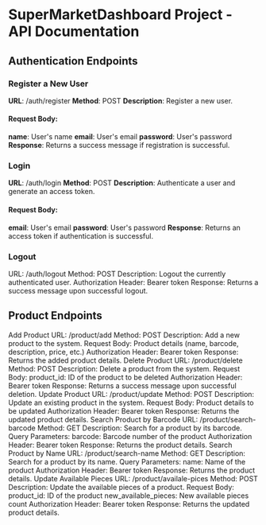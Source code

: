 # SuperMarketDashboard Project - API Documentation 

## Authentication Endpoints
### Register a New User
**URL**: /auth/register
**Method**: POST
**Description**: Register a new user.
#### Request Body:
**name**: User's name
**email**: User's email
**password**: User's password
**Response**: Returns a success message if registration is successful.
### Login
**URL**: /auth/login
**Method**: POST
**Description**: Authenticate a user and generate an access token.
#### Request Body:
**email**: User's email
**password**: User's password
**Response**: Returns an access token if authentication is successful.
### Logout
URL: /auth/logout
Method: POST
Description: Logout the currently authenticated user.
Authorization Header: Bearer token
Response: Returns a success message upon successful logout.

## Product Endpoints
Add Product
URL: /product/add
Method: POST
Description: Add a new product to the system.
Request Body:
Product details (name, barcode, description, price, etc.)
Authorization Header: Bearer token
Response: Returns the added product details.
Delete Product
URL: /product/delete
Method: POST
Description: Delete a product from the system.
Request Body:
product_id: ID of the product to be deleted
Authorization Header: Bearer token
Response: Returns a success message upon successful deletion.
Update Product
URL: /product/update
Method: POST
Description: Update an existing product in the system.
Request Body:
Product details to be updated
Authorization Header: Bearer token
Response: Returns the updated product details.
Search Product by Barcode
URL: /product/search-barcode
Method: GET
Description: Search for a product by its barcode.
Query Parameters:
barcode: Barcode number of the product
Authorization Header: Bearer token
Response: Returns the product details.
Search Product by Name
URL: /product/search-name
Method: GET
Description: Search for a product by its name.
Query Parameters:
name: Name of the product
Authorization Header: Bearer token
Response: Returns the product details.
Update Available Pieces
URL: /product/availale-pices
Method: POST
Description: Update the available pieces of a product.
Request Body:
product_id: ID of the product
new_available_pieces: New available pieces count
Authorization Header: Bearer token
Response: Returns the updated product details.
